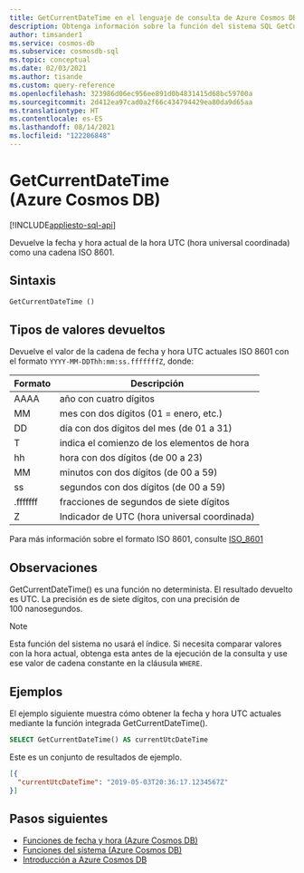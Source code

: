 ```yaml
---
title: GetCurrentDateTime en el lenguaje de consulta de Azure Cosmos DB
description: Obtenga información sobre la función del sistema SQL GetCurrentDateTime en Azure Cosmos DB.
author: timsander1
ms.service: cosmos-db
ms.subservice: cosmosdb-sql
ms.topic: conceptual
ms.date: 02/03/2021
ms.author: tisande
ms.custom: query-reference
ms.openlocfilehash: 323986d06ec956ee891d0b4831415d68bc59700a
ms.sourcegitcommit: 2d412ea97cad0a2f66c434794429ea80da9d65aa
ms.translationtype: HT
ms.contentlocale: es-ES
ms.lasthandoff: 08/14/2021
ms.locfileid: "122206848"
---
```

# <a name="getcurrentdatetime-azure-cosmos-db"></a>GetCurrentDateTime (Azure Cosmos DB)
[!INCLUDE[appliesto-sql-api](../includes/appliesto-sql-api.md)]

Devuelve la fecha y hora actual de la hora UTC (hora universal coordinada) como una cadena ISO 8601.
  
## <a name="syntax"></a>Sintaxis
  
```sql
GetCurrentDateTime ()
```

## <a name="return-types"></a>Tipos de valores devueltos
  
Devuelve el valor de la cadena de fecha y hora UTC actuales ISO 8601 con el formato `YYYY-MM-DDThh:mm:ss.fffffffZ`, donde:
  
|Formato|Descripción|
|-|-|
|AAAA|año con cuatro dígitos|
|MM|mes con dos dígitos (01 = enero, etc.)|
|DD|día con dos dígitos del mes (de 01 a 31)|
|T|indica el comienzo de los elementos de hora|
|hh|hora con dos dígitos (de 00 a 23)|
|MM|minutos con dos dígitos (de 00 a 59)|
|ss|segundos con dos dígitos (de 00 a 59)|
|.fffffff|fracciones de segundos de siete dígitos|
|Z|Indicador de UTC (hora universal coordinada)|
  
  Para más información sobre el formato ISO 8601, consulte [ISO_8601](https://en.wikipedia.org/wiki/ISO_8601)

## <a name="remarks"></a>Observaciones

GetCurrentDateTime() es una función no determinista. El resultado devuelto es UTC. La precisión es de siete dígitos, con una precisión de 100 nanosegundos.

> [!NOTE]
> Esta función del sistema no usará el índice. Si necesita comparar valores con la hora actual, obtenga esta antes de la ejecución de la consulta y use ese valor de cadena constante en la cláusula `WHERE`.

## <a name="examples"></a>Ejemplos
  
El ejemplo siguiente muestra cómo obtener la fecha y hora UTC actuales mediante la función integrada GetCurrentDateTime().
  
```sql
SELECT GetCurrentDateTime() AS currentUtcDateTime
```  
  
 Este es un conjunto de resultados de ejemplo.
  
```json
[{
  "currentUtcDateTime": "2019-05-03T20:36:17.1234567Z"
}]  
```  

## <a name="next-steps"></a>Pasos siguientes

- [Funciones de fecha y hora (Azure Cosmos DB)](sql-query-date-time-functions.md)
- [Funciones del sistema (Azure Cosmos DB)](sql-query-system-functions.md)
- [Introducción a Azure Cosmos DB](../introduction.md)
